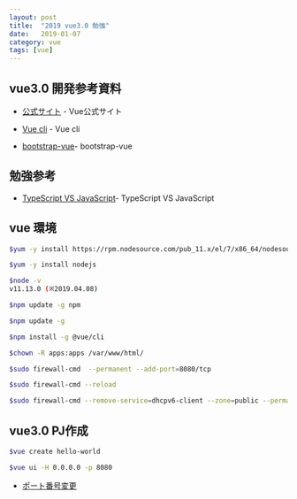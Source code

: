 ```yaml
---
layout: post
title:  "2019 vue3.0 勉強"
date:   2019-01-07
category: vue
tags: [vue]
---
```


## vue3.0 開発参考資料

- [公式サイト](https://vuejs.org/) - Vue公式サイト

- [Vue cli](https://cli.vuejs.org/) - Vue cli

- [bootstrap-vue](https://bootstrap-vue.js.org/docs/)- bootstrap-vue

## 勉強参考

- [TypeScript VS JavaScript](https://www.jianshu.com/p/0dfbcd4a0757)- TypeScript VS JavaScript

## vue 環境

```sh
$yum -y install https://rpm.nodesource.com/pub_11.x/el/7/x86_64/nodesource-release-el7-1.noarch.rpm

$yum -y install nodejs

$node -v
v11.13.0 (※2019.04.08)

$npm update -g npm

$npm update -g

$npm install -g @vue/cli

$chown -R apps:apps /var/www/html/

$sudo firewall-cmd  --permanent --add-port=8080/tcp

$sudo firewall-cmd --reload

$sudo firewall-cmd --remove-service=dhcpv6-client --zone=public --permanent

```
## vue3.0 PJ作成

```sh
$vue create hello-world

$vue ui -H 0.0.0.0 -p 8080
```

- [ポート番号変更](https://dev.classmethod.jp/client-side/spa/change-vue-project-devserver-port/) 
